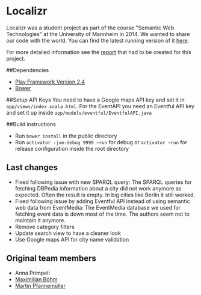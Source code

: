 Localizr
========

Localizr was a student project as part of the course "Semantic Web Technologies" at the University of Mannheim in 2014. We wanted to share our code with the world. You can find the latest running version of it [here](https://localizr.info).

For more detailed information see the [report](report.pdf) that had to be created for this project.

##Dependencies
* [Play Framework Version 2.4](https://playframework.com)
* [Bower](http://bower.io/)

##Setup API Keys
You need to have a Google maps API key and set it in `app/views/index.scala.html`. For the EventAPI you need an Eventful API key and set it up inside `app/models/eventful/EventfulAPI.java`

##Build instructions
* Run `bower install` in the public directory
* Run `activator -jvm-debug 9999 ~run` for debug or `activator ~run` for release configuration inside the root directory

## Last changes
* Fixed following issue with new SPARQL query: The SPARQL queries for fetching DBPedia information about a city did not work anymore as expected. Often the result is empty. In big cities like Berlin it still worked.
* Fixed following issue by adding Eventful API instead of using semantic web data from EventMedia: The EventMedia database we used for fetching event data is down most of the time. The authors seem not to maintain it anymore.
* Remove category filters
* Update search view to have a cleaner look
* Use Google maps API for city name validation

## Original team members
* Anna Primpeli
* [Maximilian Böhm](https://maximilian-boehm.com)
* [Martin Pfannemüller](http://pfannemueller.de)
